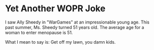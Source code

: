 Yet Another WOPR Joke
====

I saw Ally Sheedy in "WarGames" at an impressionable young age.  This past summer, Ms. Sheedy turned 51 years old.  The average age for a woman to enter menopause is 51.

What I mean to say is: Get off my lawn, you damn kids.
